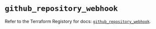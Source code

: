 # `github_repository_webhook`

Refer to the Terraform Registory for docs: [`github_repository_webhook`](https://registry.terraform.io/providers/integrations/github/5.37.0/docs/resources/repository_webhook).
